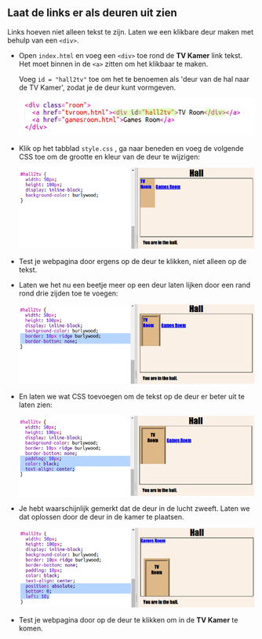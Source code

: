 ## Laat de links er als deuren uit zien

Links hoeven niet alleen tekst te zijn. Laten we een klikbare deur maken met behulp van een `<div>`.

+ Open `index.html` en voeg een `<div>` toe rond de **TV Kamer** link tekst. Het moet binnen in de `<a>` zitten om het klikbaar te maken.
    
    Voeg `id = "hall2tv"` toe om het te benoemen als 'deur van de hal naar de TV Kamer', zodat je de deur kunt vormgeven.
    
    ![screenshot](images/rooms-tvroom-div.png)

+ Klik op het tabblad `style.css` , ga naar beneden en voeg de volgende CSS toe om de grootte en kleur van de deur te wijzigen:
    
    ![screenshot](images/rooms-door-css1.png)

+ Test je webpagina door ergens op de deur te klikken, niet alleen op de tekst.

+ Laten we het nu een beetje meer op een deur laten lijken door een rand rond drie zijden toe te voegen:
    
    ![screenshot](images/rooms-door-css2.png)

+ En laten we wat CSS toevoegen om de tekst op de deur er beter uit te laten zien:
    
    ![screenshot](images/rooms-door-css3.png)

+ Je hebt waarschijnlijk gemerkt dat de deur in de lucht zweeft. Laten we dat oplossen door de deur in de kamer te plaatsen.
    
    ![screenshot](images/rooms-door-position.png)

+ Test je webpagina door op de deur te klikken om in de **TV Kamer** te komen.